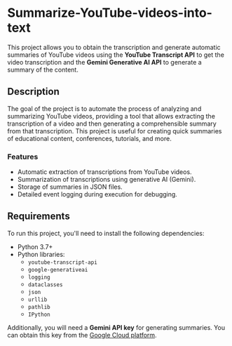 # Summarize-YouTube-videos-into-text

This project allows you to obtain the transcription and generate automatic summaries of YouTube videos using the **YouTube Transcript API** to get the video transcription and the **Gemini Generative AI API** to generate a summary of the content.

## Description

The goal of the project is to automate the process of analyzing and summarizing YouTube videos, providing a tool that allows extracting the transcription of a video and then generating a comprehensible summary from that transcription. This project is useful for creating quick summaries of educational content, conferences, tutorials, and more.

### Features

- Automatic extraction of transcriptions from YouTube videos.
- Summarization of transcriptions using generative AI (Gemini).
- Storage of summaries in JSON files.
- Detailed event logging during execution for debugging.

## Requirements

To run this project, you'll need to install the following dependencies:

- Python 3.7+
- Python libraries:
    - `youtube-transcript-api`
    - `google-generativeai`
    - `logging`
    - `dataclasses`
    - `json`
    - `urllib`
    - `pathlib`
    - `IPython`

Additionally, you will need a **Gemini API key** for generating summaries. You can obtain this key from the [Google Cloud platform](https://cloud.google.com/generative-ai).


